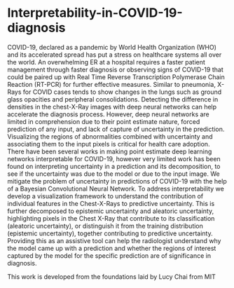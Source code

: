 # Interpretability-in-COVID-19-diagnosis

COVID-19, declared as a pandemic by World Health Organization (WHO) and its accelerated spread  has put a stress on healthcare systems all over the world. An overwhelming ER at a hospital requires a faster patient management through faster diagnosis or observing signs of COVID-19 that could be paired up with Real Time Reverse Transcription Polymerase Chain Reaction (RT-PCR) for further effective measures. Similar to pneumonia, X-Rays for COVID cases tends to show changes in the lungs such as ground glass opacities and peripheral consolidations. Detecting the difference in densities in the chest-X-Ray images with deep neural networks can help accelerate the diagnosis process. However, deep neural networks are limited in comprehension due to their point estimate nature, forced prediction of any input, and lack of capture of uncertainty in the prediction. Visualizing the regions of abnormalities combined with uncertainty and associating them to the input pixels is critical for health care adoption. There have been several works in making point estimate deep learning networks interpretable for COVID-19, however very limited work has been found on interpreting uncertainty in a prediction and  its decomposition, to see if the uncertainty was due to the model or due to the input image. We mitigate the problem of uncertainty in predictions of COVID-19 with the help of a Bayesian Convolutional Neural Network. To address interpretability we develop a visualization framework to understand the contribution of individual features in the Chest-X-Rays to predictive uncertainty. This is further decomposed to epistemic uncertainty and aleatoric uncertainty, highlighting pixels in the Chest X-Ray  that contribute to its classification (aleatoric uncertainty), or distinguish it from the training distribution (epistemic uncertainty), together contributing to predictive uncertainty. Providing this as an assistive tool can help the radiologist understand why the model came up with a prediction and whether the regions of interest captured by the model for the specific prediction are of significance in diagnosis.

This work is developed from the foundations laid by Lucy Chai from MIT 
